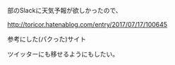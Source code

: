 部のSlackに天気予報が欲しかったので、

http://toricor.hatenablog.com/entry/2017/07/17/100645

参考にした(パクった)サイト

ツイッターにも移せるようにもしたい。
